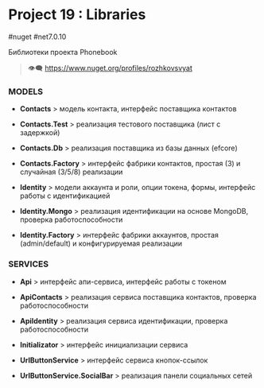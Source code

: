 # Project 19 : Libraries
#nuget #net7.0.10

Библиотеки проекта Phonebook

> :eye_speech_bubble: https://www.nuget.org/profiles/rozhkovsvyat

### MODELS

* **Contacts** > модель контакта, интерфейс поставщика контактов

* **Contacts.Test** > реализация тестового поставщика (лист с задержкой)

* **Contacts.Db** > реализация поставщика из базы данных (efcore)
  
* **Contacts.Factory** > интерфейс фабрики контактов, простая (3) и случайная (3/5/8) реализации

* **Identity** > модели аккаунта и роли, опции токена, формы, интерфейс работы с идентификацией

* **Identity.Mongo** > реализация идентификации на основе MongoDB, проверка работоспособности

* **Identity.Factory** > интерфейс фабрики аккаунтов, простая (admin/default) и конфигурируемая реализации

### SERVICES

* **Api** > интерфейс апи-сервиса, интерфейс работы с токеном

* **ApiContacts** > реализация сервиса поставщика контактов, проверка работоспособности

* **ApiIdentity** > реализация сервиса идентификации, проверка работоспособности

* **Initializator** > интерфейс инициализации сервиса

* **UrlButtonService** > интерфейс сервиса кнопок-ссылок

* **UrlButtonService.SocialBar** > реализация панели социальных сетей
